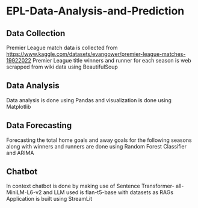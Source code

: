 # EPL-Data-Analysis-and-Prediction

## Data Collection
Premier League match data is collected from https://www.kaggle.com/datasets/evangower/premier-league-matches-19922022
Premier League title winners and runner for each season is web scrapped from wiki data using BeautifulSoup

## Data Analysis
Data analysis is done using Pandas and visualization is done using Matplotlib

## Data Forecasting
Forecasting the total home goals and away goals for the following seasons along with winners and runners are done using Random Forest Classifier and ARIMA

## Chatbot
In context chatbot is done by making use of Sentence Transformer- all-MiniLM-L6-v2 and LLM used is flan-t5-base with datasets as RAGs
Application is built using StreamLit
